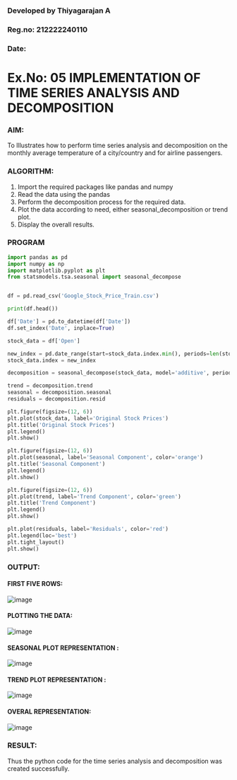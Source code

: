 ### Developed by Thiyagarajan A
### Reg.no: 212222240110
### Date: 
# Ex.No: 05  IMPLEMENTATION OF TIME SERIES ANALYSIS AND DECOMPOSITION

### AIM:
To Illustrates how to perform time series analysis and decomposition on the monthly average temperature of a city/country and for airline passengers.

### ALGORITHM:
1. Import the required packages like pandas and numpy
2. Read the data using the pandas
3. Perform the decomposition process for the required data.
4. Plot the data according to need, either seasonal_decomposition or trend plot.
5. Display the overall results.

### PROGRAM

```python
import pandas as pd
import numpy as np
import matplotlib.pyplot as plt
from statsmodels.tsa.seasonal import seasonal_decompose


df = pd.read_csv('Google_Stock_Price_Train.csv') 

print(df.head())

df['Date'] = pd.to_datetime(df['Date'])
df.set_index('Date', inplace=True)

stock_data = df['Open']

new_index = pd.date_range(start=stock_data.index.min(), periods=len(stock_data), freq='B')[:len(stock_data)]
stock_data.index = new_index

decomposition = seasonal_decompose(stock_data, model='additive', period=30) 

trend = decomposition.trend
seasonal = decomposition.seasonal
residuals = decomposition.resid

plt.figure(figsize=(12, 6))
plt.plot(stock_data, label='Original Stock Prices')
plt.title('Original Stock Prices')
plt.legend()
plt.show()

plt.figure(figsize=(12, 6))
plt.plot(seasonal, label='Seasonal Component', color='orange')
plt.title('Seasonal Component')
plt.legend()
plt.show()

plt.figure(figsize=(12, 6))
plt.plot(trend, label='Trend Component', color='green')
plt.title('Trend Component')
plt.legend()
plt.show()

plt.plot(residuals, label='Residuals', color='red')
plt.legend(loc='best')
plt.tight_layout()
plt.show()

```





### OUTPUT:
#### FIRST FIVE ROWS:
![image](https://github.com/user-attachments/assets/546b2835-f0f4-48a9-87b8-ef100cc35c5f)



#### PLOTTING THE DATA:

![image](https://github.com/user-attachments/assets/fdcf2eff-0f43-4d1a-bfc5-effa68bb29d3)


#### SEASONAL PLOT REPRESENTATION :


![image](https://github.com/user-attachments/assets/82596b2e-4c56-439a-83c9-e70caa151c4d)

#### TREND PLOT REPRESENTATION :
![image](https://github.com/user-attachments/assets/31add1b6-6c83-43b7-b0c4-3e254e51bc7c)



#### OVERAL REPRESENTATION:

![image](https://github.com/user-attachments/assets/2c4c3e17-e2c7-41cf-9712-a4e777ab1d6e)


### RESULT:
Thus the python code for the time series analysis and decomposition was created successfully.
